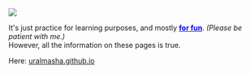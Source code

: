 <a href="https://masha.github.io" target="blank"><img src="https://github.com/mashafromche/masha.github.io/blob/master/readme_Img.PNG" style="text-align: center;"/></a>

<p>It's just practice for learning purposes, and mostly <u><span style="color:blue;"><strong>for fun</strong></span></u>. <i>(Please be patient with me.)</i><br/>
However, all the information on these pages is true. </p>

Here: <a href="https://masha.github.io" target="blank">uralmasha.github.io</a>
